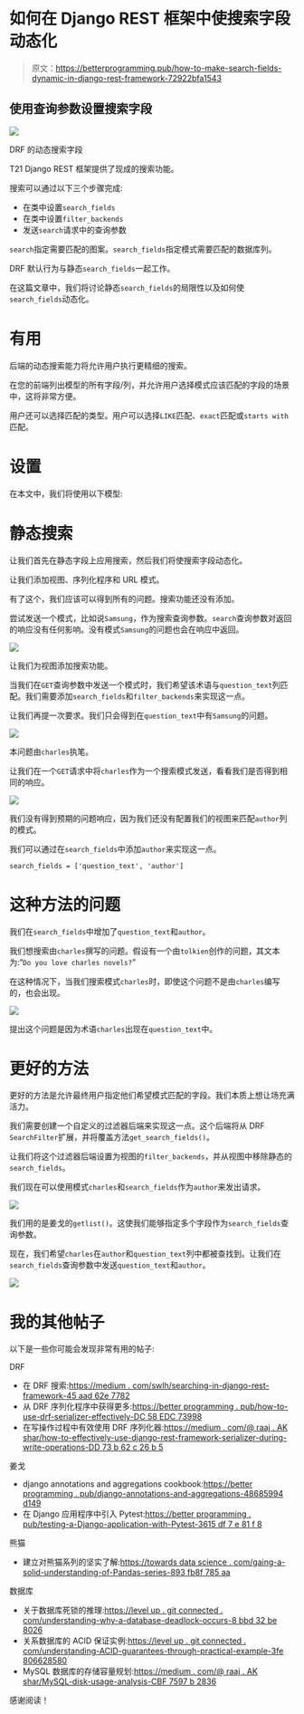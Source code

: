 # 如何在 Django REST 框架中使搜索字段动态化

> 原文：<https://betterprogramming.pub/how-to-make-search-fields-dynamic-in-django-rest-framework-72922bfa1543>

## 使用查询参数设置搜索字段

![](img/cc9ebe8a7fb564d6ef23c6a2db32a32b.png)

DRF 的动态搜索字段

T21 Django REST 框架提供了现成的搜索功能。

搜索可以通过以下三个步骤完成:

*   在类中设置`search_fields`
*   在类中设置`filter_backends`
*   发送`search`请求中的查询参数

`search`指定需要匹配的图案。`search_fields`指定模式需要匹配的数据库列。

DRF 默认行为与静态`search_fields`一起工作。

在这篇文章中，我们将讨论静态`search_fields`的局限性以及如何使`search_fields`动态化。

# 有用

后端的动态搜索能力将允许用户执行更精细的搜索。

在您的前端列出模型的所有字段/列，并允许用户选择模式应该匹配的字段的场景中，这将非常方便。

用户还可以选择匹配的类型。用户可以选择`LIKE`匹配、`exact`匹配或`starts with`匹配。

# 设置

在本文中，我们将使用以下模型:

# 静态搜索

让我们首先在静态字段上应用搜索，然后我们将使搜索字段动态化。

让我们添加视图、序列化程序和 URL 模式。

有了这个，我们应该可以得到所有的问题。搜索功能还没有添加。

尝试发送一个模式，比如说`Samsung`，作为搜索查询参数。`search`查询参数对返回的响应没有任何影响。没有模式`Samsung`的问题也会在响应中返回。

![](img/1e1ffcb35226bccf9ff33a866ec01726.png)

让我们为视图添加搜索功能。

当我们在`GET`查询参数中发送一个模式时，我们希望该术语与`question_text`列匹配。我们需要添加`search_fields`和`filter_backends`来实现这一点。

让我们再提一次要求。我们只会得到在`question_text`中有`Samsung`的问题。

![](img/d368ced8e7e992bd920cc2870aebdfad.png)

本问题由`charles`执笔。

让我们在一个`GET`请求中将`charles`作为一个搜索模式发送，看看我们是否得到相同的响应。

![](img/163c5cd0a6005dca3fa62709d0246996.png)

我们没有得到预期的问题响应，因为我们还没有配置我们的视图来匹配`author`列的模式。

我们可以通过在`search_fields`中添加`author`来实现这一点。

```
search_fields = ['question_text', 'author']
```

# 这种方法的问题

我们在`search_fields`中增加了`question_text`和`author`。

我们想搜索由`charles`撰写的问题。假设有一个由`tolkien`创作的问题，其文本为:“`Do you love charles novels?`”

在这种情况下，当我们搜索模式`charles`时，即使这个问题不是由`charles`编写的，也会出现。

![](img/f2f1f271e61adb2a08138ba9a3787c65.png)

提出这个问题是因为术语`charles`出现在`question_text`中。

# 更好的方法

更好的方法是允许最终用户指定他们希望模式匹配的字段。我们本质上想让场充满活力。

我们需要创建一个自定义的过滤器后端来实现这一点。这个后端将从 DRF `SearchFilter`扩展，并将覆盖方法`get_search_fields()`。

让我们将这个过滤器后端设置为视图的`filter_backends`，并从视图中移除静态的`search_fields`。

我们现在可以使用模式`charles`和`search_fields`作为`author`来发出请求。

![](img/00329d99529bbc9a36e41c0c2ea2af8e.png)

我们用的是姜戈的`getlist()`。这使我们能够指定多个字段作为`search_fields`查询参数。

现在，我们希望`charles`在`author`和`question_text`列中都被查找到。让我们在`search_fields`查询参数中发送`question_text`和`author`。

![](img/308cfb896d9e506017608cea4e00a205.png)

# 我的其他帖子

以下是一些你可能会发现非常有用的帖子:

DRF

*   在 DRF 搜索:[https://medium . com/swlh/searching-in-django-rest-framework-45 aad 62e 7782](https://medium.com/swlh/searching-in-django-rest-framework-45aad62e7782)
*   从 DRF 序列化程序中获得更多:[https://better programming . pub/how-to-use-drf-serializer-effectively-DC 58 EDC 73998](/how-to-use-drf-serializers-effectively-dc58edc73998)
*   在写操作过程中有效使用 DRF 序列化器:[https://medium . com/@ raaj . AK shar/how-to-effectively-use-django-rest-framework-serializer-during-write-operations-DD 73 b 62 c 26 b 5](https://medium.com/@raaj.akshar/how-to-effectively-use-django-rest-framework-serializers-during-write-operations-dd73b62c26b5)

姜戈

*   django annotations and aggregations cookbook:[https://better programming . pub/django-annotations-and-aggregations-48685994 d149](/django-annotations-and-aggregations-48685994d149)
*   在 Django 应用程序中引入 Pytest:[https://better programming . pub/testing-a-Django-application-with-Pytest-3615 df 7 e 81 f 8](/testing-a-django-application-with-pytest-3615df7e81f8)

熊猫

*   建立对熊猫系列的坚实了解:[https://towards data science . com/gaing-a-solid-understanding-of-Pandas-series-893 fb8f 785 aa](https://towardsdatascience.com/gaining-a-solid-understanding-of-pandas-series-893fb8f785aa)

数据库

*   关于数据库死锁的推理:[https://level up . git connected . com/understanding-why-a-database-deadlock-occurs-8 bbd 32 be 8026](https://levelup.gitconnected.com/understanding-why-a-database-deadlock-occurs-8bbd32be8026)
*   关系数据库的 ACID 保证实例:[https://level up . git connected . com/understanding-ACID-guarantees-through-practical-example-3fe 806628580](https://levelup.gitconnected.com/understanding-acid-guarantees-through-practical-example-3fe806628580)
*   MySQL 数据库的存储容量规划:[https://medium . com/@ raaj . AK shar/MySQL-disk-usage-analysis-CBF 7597 b 2836](https://medium.com/@raaj.akshar/mysql-disk-usage-analysis-cbf7597b2836)

感谢阅读！